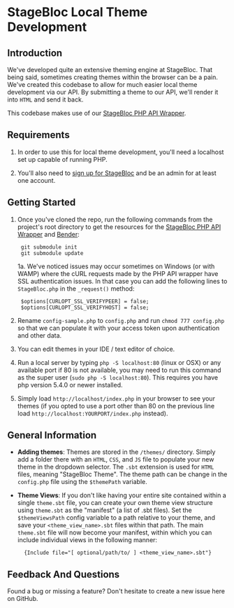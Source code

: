# StageBloc Local Theme Development

## Introduction

We've developed quite an extensive theming engine at StageBloc. That being said, sometimes creating themes within the browser can be a pain. We've created this codebase to allow for much easier local theme development via our API. By submitting a theme to our API, we'll render it into `HTML` and send it back.

This codebase makes use of our [StageBloc PHP API Wrapper](https://github.com/stagebloc/php-stagebloc-api).

## Requirements
1. In order to use this for local theme development, you'll need a localhost set up capable of running PHP.

2. You'll also need to [sign up for StageBloc](http://stagebloc.com/signup) and be an admin for at least one account.

## Getting Started

1. Once you've cloned the repo, run the following commands from the project's root directory to get the resources for the [StageBloc PHP API Wrapper](https://github.com/stagebloc/php-stagebloc-api) and [Bender](https://github.com/stagebloc/bender):

		git submodule init
		git submodule update

	1a. We've noticed issues may occur sometimes on Windows (or with WAMP) where the cURL requests made by the PHP API wrapper have SSL authentication issues. In that case you can add the following lines to `StageBloc.php` in the `_request()` method:
	
		$options[CURLOPT_SSL_VERIFYPEER] = false;
		$options[CURLOPT_SSL_VERIFYHOST] = false;
        	
2. Rename `config-sample.php` to `config.php` and run `chmod 777 config.php` so that we can populate it with your access token upon authentication and other data.

3. You can edit themes in your IDE / text editor of choice.
4. Run a local server by typing `php -S localhost:80` (linux or OSX) or any available port if 80 is not available, you may need to run this command as the super user (`sudo php -S localhost:80`). This requires you have php version 5.4.0 or newer installed.
5. Simply load `http://localhost/index.php` in your browser to see your themes (if you opted to use a port other than 80 on the previous line load `http://localhost:YOURPORT/index.php` instead).

## General Information
* **Adding themes**: Themes are stored in the `/themes/` directory. Simply add a folder there with an `HTML`, `CSS`, and `JS` file to populate your new theme in the dropdown selector. The `.sbt` extension is used for `HTML` files, meaning "StageBloc Theme". The theme path can be change in the `config.php` file using the `$themePath` variable.

* **Theme Views**: If you don't like having your entire site contained within a single `theme.sbt` file, you can create your own theme view structure using `theme.sbt` as the "manifest" (a list of .sbt files).  Set the `$themeViewsPath` config variable to a path relative to your theme, and save your `<theme_view_name>.sbt` files within that path.  The main `theme.sbt` file will now become your manifest, within which you can include individual views in the following manner:

		{Include file="[ optional/path/to/ ] <theme_view_name>.sbt"}

## Feedback And Questions

Found a bug or missing a feature? Don't hesitate to create a new issue here on GitHub.

